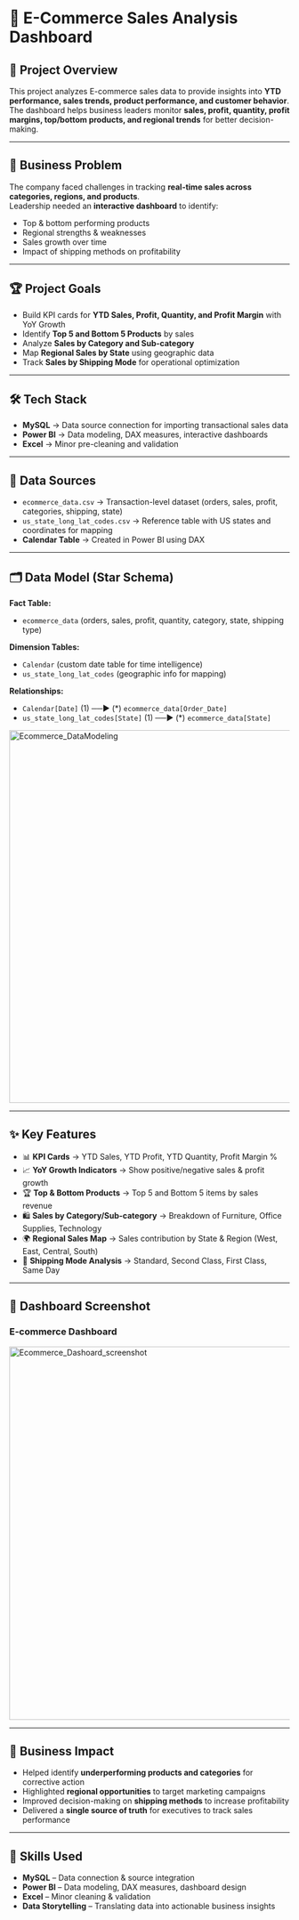 # 🛒 E-Commerce Sales Analysis Dashboard  

## 📌 Project Overview  
This project analyzes E-commerce sales data to provide insights into **YTD performance, sales trends, product performance, and customer behavior**.  
The dashboard helps business leaders monitor **sales, profit, quantity, profit margins, top/bottom products, and regional trends** for better decision-making.  

---

## 🎯 Business Problem  
The company faced challenges in tracking **real-time sales across categories, regions, and products**.  
Leadership needed an **interactive dashboard** to identify:  
- Top & bottom performing products  
- Regional strengths & weaknesses  
- Sales growth over time  
- Impact of shipping methods on profitability  

---

## 🏆 Project Goals  
- Build KPI cards for **YTD Sales, Profit, Quantity, and Profit Margin** with YoY Growth  
- Identify **Top 5 and Bottom 5 Products** by sales  
- Analyze **Sales by Category and Sub-category**  
- Map **Regional Sales by State** using geographic data  
- Track **Sales by Shipping Mode** for operational optimization  

---

## 🛠️ Tech Stack  
- **MySQL** → Data source connection for importing transactional sales data  
- **Power BI** → Data modeling, DAX measures, interactive dashboards  
- **Excel** → Minor pre-cleaning and validation  

---

## 📂 Data Sources  
- `ecommerce_data.csv` → Transaction-level dataset (orders, sales, profit, categories, shipping, state)  
- `us_state_long_lat_codes.csv` → Reference table with US states and coordinates for mapping  
- **Calendar Table** → Created in Power BI using DAX  

---

## 🗂️ Data Model (Star Schema)  

**Fact Table:**  
- `ecommerce_data` (orders, sales, profit, quantity, category, state, shipping type)  

**Dimension Tables:**  
- `Calendar` (custom date table for time intelligence)  
- `us_state_long_lat_codes` (geographic info for mapping)  

**Relationships:**  
- `Calendar[Date]` (1) ──▶ (*) `ecommerce_data[Order_Date]`  
- `us_state_long_lat_codes[State]` (1) ──▶ (*) `ecommerce_data[State]`  

<img width="1318" height="670" alt="Ecommerce_DataModeling" src="https://github.com/user-attachments/assets/15c9c91c-8a24-4902-bd4e-cc533f4bdbb2" />

---


## ✨ Key Features

- 📊 **KPI Cards** → YTD Sales, YTD Profit, YTD Quantity, Profit Margin %  
- 📈 **YoY Growth Indicators** → Show positive/negative sales & profit growth  
- 🏆 **Top & Bottom Products** → Top 5 and Bottom 5 items by sales revenue  
- 🛍️ **Sales by Category/Sub-category** → Breakdown of Furniture, Office Supplies, Technology  
- 🌍 **Regional Sales Map** → Sales contribution by State & Region (West, East, Central, South)  
- 🚚 **Shipping Mode Analysis** → Standard, Second Class, First Class, Same Day  

---

## 📸 Dashboard Screenshot

### E-commerce Dashboard 
<img width="1195" height="671" alt="Ecommerce_Dashoard_screenshot" src="https://github.com/user-attachments/assets/28cb5ae2-6e46-455d-b045-08e2cd725037" />

---

## 📌 Business Impact

- Helped identify **underperforming products and categories** for corrective action  
- Highlighted **regional opportunities** to target marketing campaigns  
- Improved decision-making on **shipping methods** to increase profitability  
- Delivered a **single source of truth** for executives to track sales performance  

---

## 🚀 Skills Used

- **MySQL** – Data connection & source integration  
- **Power BI** – Data modeling, DAX measures, dashboard design  
- **Excel** – Minor cleaning & validation  
- **Data Storytelling** – Translating data into actionable business insights  



